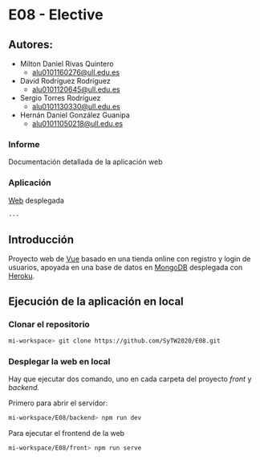 # E08 - Elective

## Autores:

- Milton Daniel Rivas Quintero
    - [alu0101160276@ull.edu.es](mailto:alu0101160276@ull.edu.es)
- David Rodríguez Rodríguez
    - [alu0101120645@ull.edu.es](mailto:alu0101120645@ull.edu.es)
- Sergio Torres Rodríguez
    - [alu0101130330@ull.edu.es](mailto:alu0101130330@ull.edu.es)
- Hernán Daniel González Guanipa
    - [alu01011050218@ull.edu.es](mailto:alu01011050218@ull.edu.es)

### Informe

Documentación detallada de la aplicación web

### Aplicación

[Web](https://string-sergio.github.io/La_Web/#/) desplegada

    ---

## Introducción

Proyecto web de [Vue](https://vuejs.org) basado en una tienda online con registro y login de usuarios, apoyada en una base de datos en [MongoDB](https://www.mongodb.com/es) desplegada con [Heroku](https://www.heroku.com).

## Ejecución de la aplicación en local

### Clonar el repositorio

```bash
mi-workspace> git clone https://github.com/SyTW2020/E08.git
```

### Desplegar la web en local

Hay que ejecutar dos comando, uno en cada carpeta del proyecto *front* y *backend.*

Primero para abrir el servidor:

```bash
mi-workspace/E08/backend> npm run dev
```

Para ejecutar el frontend de la web

```bash
mi-workspace/E08/front> npm run serve
```

